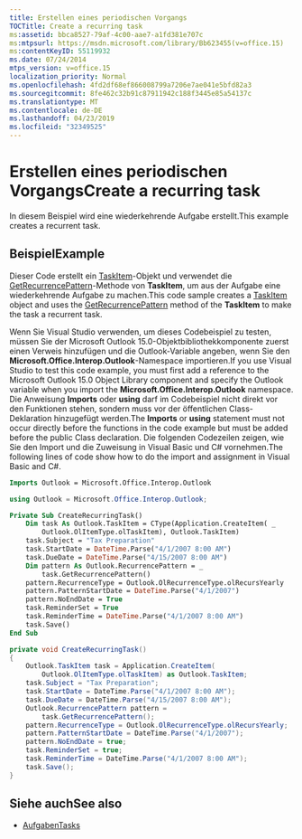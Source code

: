 ```yaml
---
title: Erstellen eines periodischen Vorgangs
TOCTitle: Create a recurring task
ms:assetid: bbca8527-79af-4c00-aae7-a1fd381e707c
ms:mtpsurl: https://msdn.microsoft.com/library/Bb623455(v=office.15)
ms:contentKeyID: 55119932
ms.date: 07/24/2014
mtps_version: v=office.15
localization_priority: Normal
ms.openlocfilehash: 4fd2df68ef866008799a7206e7ae041e5bfd82a3
ms.sourcegitcommit: 8fe462c32b91c87911942c188f3445e85a54137c
ms.translationtype: MT
ms.contentlocale: de-DE
ms.lasthandoff: 04/23/2019
ms.locfileid: "32349525"
---
```

# <a name="create-a-recurring-task"></a><span data-ttu-id="f1632-102">Erstellen eines periodischen Vorgangs</span><span class="sxs-lookup"><span data-stu-id="f1632-102">Create a recurring task</span></span>

<span data-ttu-id="f1632-103">In diesem Beispiel wird eine wiederkehrende Aufgabe erstellt.</span><span class="sxs-lookup"><span data-stu-id="f1632-103">This example creates a recurrent task.</span></span>

## <a name="example"></a><span data-ttu-id="f1632-104">Beispiel</span><span class="sxs-lookup"><span data-stu-id="f1632-104">Example</span></span>

<span data-ttu-id="f1632-105">Dieser Code erstellt ein [TaskItem](https://msdn.microsoft.com/library/bb624227\(v=office.15\))-Objekt und verwendet die [GetRecurrencePattern](https://msdn.microsoft.com/library/bb647080\(v=office.15\))-Methode von **TaskItem**, um aus der Aufgabe eine wiederkehrende Aufgabe zu machen.</span><span class="sxs-lookup"><span data-stu-id="f1632-105">This code sample creates a [TaskItem](https://msdn.microsoft.com/library/bb624227\(v=office.15\)) object and uses the [GetRecurrencePattern](https://msdn.microsoft.com/library/bb647080\(v=office.15\)) method of the **TaskItem** to make the task a recurrent task.</span></span>

<span data-ttu-id="f1632-106">Wenn Sie Visual Studio verwenden, um dieses Codebeispiel zu testen, müssen Sie der Microsoft Outlook 15.0-Objektbibliothekkomponente zuerst einen Verweis hinzufügen und die Outlook-Variable angeben, wenn Sie den **Microsoft.Office.Interop.Outlook**-Namespace importieren.</span><span class="sxs-lookup"><span data-stu-id="f1632-106">If you use Visual Studio to test this code example, you must first add a reference to the Microsoft Outlook 15.0 Object Library component and specify the Outlook variable when you import the **Microsoft.Office.Interop.Outlook** namespace.</span></span> <span data-ttu-id="f1632-107">Die Anweisung **Imports** oder **using** darf im Codebeispiel nicht direkt vor den Funktionen stehen, sondern muss vor der öffentlichen Class-Deklaration hinzugefügt werden.</span><span class="sxs-lookup"><span data-stu-id="f1632-107">The **Imports** or **using** statement must not occur directly before the functions in the code example but must be added before the public Class declaration.</span></span> <span data-ttu-id="f1632-108">Die folgenden Codezeilen zeigen, wie Sie den Import und die Zuweisung in Visual Basic und C\# vornehmen.</span><span class="sxs-lookup"><span data-stu-id="f1632-108">The following lines of code show how to do the import and assignment in Visual Basic and C\#.</span></span>

```vb
Imports Outlook = Microsoft.Office.Interop.Outlook
```


```csharp
using Outlook = Microsoft.Office.Interop.Outlook;
```


```vb
Private Sub CreateRecurringTask()
    Dim task As Outlook.TaskItem = CType(Application.CreateItem( _
        Outlook.OlItemType.olTaskItem), Outlook.TaskItem)
    task.Subject = "Tax Preparation"
    task.StartDate = DateTime.Parse("4/1/2007 8:00 AM")
    task.DueDate = DateTime.Parse("4/15/2007 8:00 AM")
    Dim pattern As Outlook.RecurrencePattern = _
        task.GetRecurrencePattern()
    pattern.RecurrenceType = Outlook.OlRecurrenceType.olRecursYearly
    pattern.PatternStartDate = DateTime.Parse("4/1/2007")
    pattern.NoEndDate = True
    task.ReminderSet = True
    task.ReminderTime = DateTime.Parse("4/1/2007 8:00 AM")
    task.Save()
End Sub
```


```csharp
private void CreateRecurringTask()
{
    Outlook.TaskItem task = Application.CreateItem(
        Outlook.OlItemType.olTaskItem) as Outlook.TaskItem;
    task.Subject = "Tax Preparation";
    task.StartDate = DateTime.Parse("4/1/2007 8:00 AM");
    task.DueDate = DateTime.Parse("4/15/2007 8:00 AM");
    Outlook.RecurrencePattern pattern =
        task.GetRecurrencePattern();
    pattern.RecurrenceType = Outlook.OlRecurrenceType.olRecursYearly;
    pattern.PatternStartDate = DateTime.Parse("4/1/2007");
    pattern.NoEndDate = true;
    task.ReminderSet = true;
    task.ReminderTime = DateTime.Parse("4/1/2007 8:00 AM");
    task.Save();
}
```

## <a name="see-also"></a><span data-ttu-id="f1632-109">Siehe auch</span><span class="sxs-lookup"><span data-stu-id="f1632-109">See also</span></span>

- [<span data-ttu-id="f1632-110">Aufgaben</span><span class="sxs-lookup"><span data-stu-id="f1632-110">Tasks</span></span>](tasks.md)

